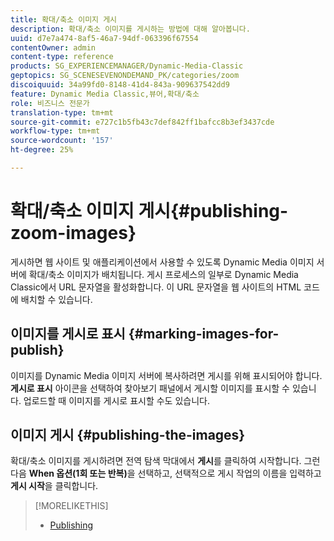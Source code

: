 ```yaml
---
title: 확대/축소 이미지 게시
description: 확대/축소 이미지를 게시하는 방법에 대해 알아봅니다.
uuid: d7e7a474-8af5-46a7-94df-063396f67554
contentOwner: admin
content-type: reference
products: SG_EXPERIENCEMANAGER/Dynamic-Media-Classic
geptopics: SG_SCENESEVENONDEMAND_PK/categories/zoom
discoiquuid: 34a99fd0-8148-41d4-843a-909637542dd9
feature: Dynamic Media Classic,뷰어,확대/축소
role: 비즈니스 전문가
translation-type: tm+mt
source-git-commit: e727c1b5fb43c7def842ff1bafcc8b3ef3437cde
workflow-type: tm+mt
source-wordcount: '157'
ht-degree: 25%

---
```



# 확대/축소 이미지 게시{#publishing-zoom-images}

게시하면 웹 사이트 및 애플리케이션에서 사용할 수 있도록 Dynamic Media 이미지 서버에 확대/축소 이미지가 배치됩니다. 게시 프로세스의 일부로 Dynamic Media Classic에서 URL 문자열을 활성화합니다. 이 URL 문자열을 웹 사이트의 HTML 코드에 배치할 수 있습니다.

## 이미지를 게시로 표시 {#marking-images-for-publish}

이미지를 Dynamic Media 이미지 서버에 복사하려면 게시를 위해 표시되어야 합니다. **게시로 표시** 아이콘을 선택하여 찾아보기 패널에서 게시할 이미지를 표시할 수 있습니다. 업로드할 때 이미지를 게시로 표시할 수도 있습니다.

## 이미지 게시 {#publishing-the-images}

확대/축소 이미지를 게시하려면 전역 탐색 막대에서 **게시**&#x200B;를 클릭하여 시작합니다. 그런 다음 **When 옵션(1회 또는 반복)**&#x200B;을 선택하고, 선택적으로 게시 작업의 이름을 입력하고 **게시 시작**&#x200B;을 클릭합니다.

>[!MORELIKETHIS]
>
>* [Publishing](publishing-files.md#publishing_files)

